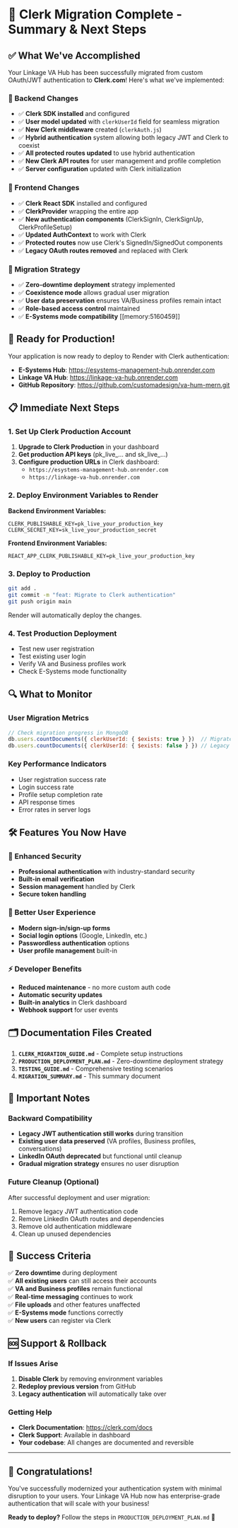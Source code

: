 # 🎉 Clerk Migration Complete - Summary & Next Steps

## ✅ What We've Accomplished

Your Linkage VA Hub has been successfully migrated from custom OAuth/JWT authentication to **Clerk.com**! Here's what we've implemented:

### 🔧 Backend Changes
- ✅ **Clerk SDK installed** and configured
- ✅ **User model updated** with `clerkUserId` field for seamless migration
- ✅ **New Clerk middleware** created (`clerkAuth.js`)
- ✅ **Hybrid authentication** system allowing both legacy JWT and Clerk to coexist
- ✅ **All protected routes updated** to use hybrid authentication
- ✅ **New Clerk API routes** for user management and profile completion
- ✅ **Server configuration** updated with Clerk initialization

### 🎨 Frontend Changes  
- ✅ **Clerk React SDK** installed and configured
- ✅ **ClerkProvider** wrapping the entire app
- ✅ **New authentication components** (ClerkSignIn, ClerkSignUp, ClerkProfileSetup)
- ✅ **Updated AuthContext** to work with Clerk
- ✅ **Protected routes** now use Clerk's SignedIn/SignedOut components
- ✅ **Legacy OAuth routes removed** and replaced with Clerk

### 🔄 Migration Strategy
- ✅ **Zero-downtime deployment** strategy implemented
- ✅ **Coexistence mode** allows gradual user migration
- ✅ **User data preservation** ensures VA/Business profiles remain intact
- ✅ **Role-based access control** maintained
- ✅ **E-Systems mode compatibility** [[memory:5160459]]

## 🚀 Ready for Production!

Your application is now ready to deploy to Render with Clerk authentication:

- **E-Systems Hub**: https://esystems-management-hub.onrender.com
- **Linkage VA Hub**: https://linkage-va-hub.onrender.com
- **GitHub Repository**: https://github.com/customadesign/va-hum-mern.git

## 📋 Immediate Next Steps

### 1. Set Up Clerk Production Account
1. **Upgrade to Clerk Production** in your dashboard
2. **Get production API keys** (pk_live_... and sk_live_...)
3. **Configure production URLs** in Clerk dashboard:
   - `https://esystems-management-hub.onrender.com`
   - `https://linkage-va-hub.onrender.com`

### 2. Deploy Environment Variables to Render

**Backend Environment Variables:**
```env
CLERK_PUBLISHABLE_KEY=pk_live_your_production_key
CLERK_SECRET_KEY=sk_live_your_production_secret
```

**Frontend Environment Variables:**
```env
REACT_APP_CLERK_PUBLISHABLE_KEY=pk_live_your_production_key
```

### 3. Deploy to Production
```bash
git add .
git commit -m "feat: Migrate to Clerk authentication"
git push origin main
```
Render will automatically deploy the changes.

### 4. Test Production Deployment
- Test new user registration
- Test existing user login
- Verify VA and Business profiles work
- Check E-Systems mode functionality

## 🔍 What to Monitor

### User Migration Metrics
```javascript
// Check migration progress in MongoDB
db.users.countDocuments({ clerkUserId: { $exists: true } })  // Migrated users
db.users.countDocuments({ clerkUserId: { $exists: false } }) // Legacy users
```

### Key Performance Indicators
- User registration success rate
- Login success rate
- Profile setup completion rate
- API response times
- Error rates in server logs

## 🛠 Features You Now Have

### 🔐 Enhanced Security
- **Professional authentication** with industry-standard security
- **Built-in email verification**
- **Session management** handled by Clerk
- **Secure token handling**

### 🎨 Better User Experience
- **Modern sign-in/sign-up forms**
- **Social login options** (Google, LinkedIn, etc.)
- **Passwordless authentication** options
- **User profile management** built-in

### ⚡ Developer Benefits
- **Reduced maintenance** - no more custom auth code
- **Automatic security updates**
- **Built-in analytics** in Clerk dashboard
- **Webhook support** for user events

## 🗂 Documentation Files Created

1. **`CLERK_MIGRATION_GUIDE.md`** - Complete setup instructions
2. **`PRODUCTION_DEPLOYMENT_PLAN.md`** - Zero-downtime deployment strategy
3. **`TESTING_GUIDE.md`** - Comprehensive testing scenarios
4. **`MIGRATION_SUMMARY.md`** - This summary document

## 🚨 Important Notes

### Backward Compatibility
- **Legacy JWT authentication still works** during transition
- **Existing user data preserved** (VA profiles, Business profiles, conversations)
- **LinkedIn OAuth deprecated** but functional until cleanup
- **Gradual migration strategy** ensures no user disruption

### Future Cleanup (Optional)
After successful deployment and user migration:
1. Remove legacy JWT authentication code
2. Remove LinkedIn OAuth routes and dependencies  
3. Remove old authentication middleware
4. Clean up unused dependencies

## 🎯 Success Criteria

✅ **Zero downtime** during deployment  
✅ **All existing users** can still access their accounts  
✅ **VA and Business profiles** remain functional  
✅ **Real-time messaging** continues to work  
✅ **File uploads** and other features unaffected  
✅ **E-Systems mode** functions correctly  
✅ **New users** can register via Clerk  

## 🆘 Support & Rollback

### If Issues Arise
1. **Disable Clerk** by removing environment variables
2. **Redeploy previous version** from GitHub
3. **Legacy authentication** will automatically take over

### Getting Help
- **Clerk Documentation**: https://clerk.com/docs
- **Clerk Support**: Available in dashboard
- **Your codebase**: All changes are documented and reversible

---

## 🎉 Congratulations!

You've successfully modernized your authentication system with minimal disruption to your users. Your Linkage VA Hub now has enterprise-grade authentication that will scale with your business!

**Ready to deploy?** Follow the steps in `PRODUCTION_DEPLOYMENT_PLAN.md` 🚀